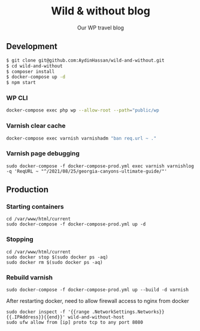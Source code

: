 <h1 align="center">Wild & without blog</h1>

<p align="center">Our WP travel blog</p>

## Development

```sh
$ git clone git@github.com:AydinHassan/wild-and-without.git
$ cd wild-and-without
$ composer install
$ docker-compose up -d
$ npm start
```

### WP CLI

```sh
docker-compose exec php wp --allow-root --path="public/wp
```

### Varnish clear cache

```sh
docker-compose exec varnish varnishadm "ban req.url ~ ."
```

### Varnish page debugging

```
sudo docker-compose -f docker-compose-prod.yml exec varnish varnishlog -q 'ReqURL ~ "^/2021/08/25/georgia-canyons-ultimate-guide/"'
```

## Production

### Starting containers

```shell
cd /var/www/html/current
sudo docker-compose -f docker-compose-prod.yml up -d
```

### Stopping

```shell
cd /var/www/html/current
sudo docker stop $(sudo docker ps -aq)
sudo docker rm $(sudo docker ps -aq)
```

### Rebuild varnish

```
sudo docker-compose -f docker-compose-prod.yml up --build -d varnish
```

After restarting docker, need to allow firewall access to nginx from docker

```shell
sudo docker inspect -f '{{range .NetworkSettings.Networks}}{{.IPAddress}}{{end}}' wild-and-without-host
sudo ufw allow from [ip] proto tcp to any port 8080
``` 

